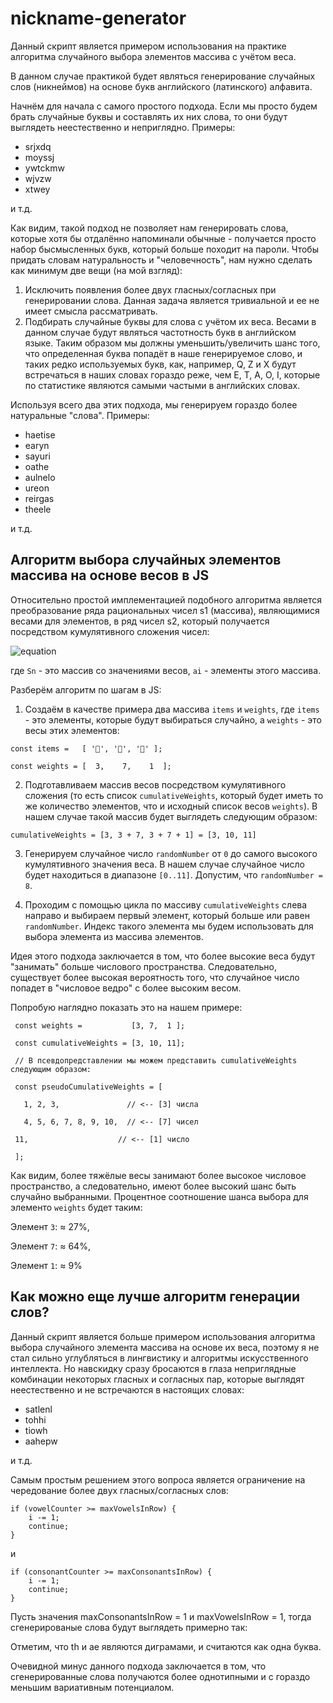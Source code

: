 # nickname-generator
Данный скрипт является примером использования на практике алгоритма случайного выбора элементов массива с учётом веса. 

В данном случае практикой будет являться генерирование случайных слов (никнеймов) на основе букв английского (латинского) алфавита. 


Начнём для начала с самого простого подхода. Если мы просто будем брать случайные буквы и составлять их них слова, то они будут выглядеть неестественно и неприглядно. 
Примеры: 

- srjxdq
- moyssj
- ywtckmw
- wjvzw
- xtwey 

и т.д. 

Как видим, такой подход не позволяет нам генерировать слова, которые хотя бы отдалённо напоминали обычные - получается просто набор бысмысленных букв, который больше походит на пароли. 
Чтобы придать словам натуральность и "человечность", нам нужно сделать как минимум две вещи (на мой взгляд):

1) Исключить появления более двух гласных/согласных при генерировании слова. Данная задача является тривиальной и ее не имеет смысла рассматривать. 
2) Подбирать случайные буквы для слова с учётом их веса. Весами в данном случае будут являться частотность букв в английском языке. 
Таким образом мы должны уменьшить/увеличить шанс того, что определенная буква попадёт в наше генерируемое слово, и таких редко используемых 
букв, как, например, Q, Z и X будут встречаться в наших словах гораздо реже, чем E, T, A, O, I, которые по статистике являются самыми частыми в английских словах. 

Используя всего два этих подхода, мы генерируем гораздо более натуральные "слова". Примеры:

- haetise
- earyn
- sayuri
- oathe
- aulnelo
- ureon
- reirgas
- theele 

и т.д. 

## Алгоритм выбора случайных элементов массива на основе весов в JS
Относительно простой имплементацией подобного алгоритма является преобразование ряда рациональных чисел s1 (массива), являющимися весами для элементов, в ряд чисел s2, который
получается посредством кумулятивного сложения чисел: 

![equation](https://latex.codecogs.com/gif.image?\dpi{110}\bg{white}S_{n}\Rightarrow&space;S_{cumulative}&space;=&space;\sum_{i=1}^{n}a_{i}&plus;(a_{i-1}\vee&space;0))

где `Sn` - это массив со значениями весов, `ai` - элементы этого массива. 

Разберём алгоритм по шагам в JS:
1) Создаём в качестве примера два массива ``items`` и ``weights``, где ``items`` - это элементы, которые будут выбираться случайно, а ``weights`` - это весы этих элементов:

`const items =   [ '🍌', '🍎', '🥕' ];`

`const weights = [  3,    7,    1  ];`

2) Подготавливаем массив весов посредством кумулятивного сложения (то есть список ``cumulativeWeights``, который будет иметь то же количество элементов, что и исходный список весов ``weights``). 
В нашем случае такой массив будет выглядеть следующим образом: 

` cumulativeWeights = [3, 3 + 7, 3 + 7 + 1] = [3, 10, 11] `

3) Генерируем случайное число `randomNumber` от `0` до самого высокого кумулятивного значения веса. В нашем случае случайное число будет находиться в диапазоне `[0..11]`. Допустим, что `randomNumber = 8`.

4) Проходим с помощью цикла по массиву `cumulativeWeights` слева направо и выбираем первый элемент, который больше или равен `randomNumber`. 
Индекс такого элемента мы будем использовать для выбора элемента из массива элементов.

Идея этого подхода заключается в том, что более высокие веса будут "занимать" больше числового пространства. Следовательно, существует более высокая вероятность того, что случайное число попадет в "числовое ведро" с более высоким весом.

Попробую наглядно показать это на нашем примере:


     const weights =           [3, 7,  1 ]; 

     const cumulativeWeights = [3, 10, 11]; 

     // В псевдопредставлении мы можем представить cumulativeWeights следующим образом: 

     const pseudoCumulativeWeights = [ 

       1, 2, 3,               // <-- [3] числа 

       4, 5, 6, 7, 8, 9, 10,  // <-- [7] чисел 
    
     11,                    // <-- [1] число 

     ]; 

Как видим, более тяжёлые весы занимают более высокое числовое пространство, а следовательно, имеют более высокий шанс быть случайно выбранными. Процентное соотношение шанса выбора для элементо `weights` будет таким:

Элемент `3`: ≈ 27%, 

Элемент `7`: ≈ 64%, 

Элемент `1`: ≈ 9%

## Как можно еще лучше алгоритм генерации слов?

Данный скрипт является больше примером использования алгоритма выбора случайного элемента массива на основе их веса, поэтому я не 
стал сильно углубляться в лингвистику и алгоритмы искусственного интеллекта. Но навскидку сразу бросаются в глаза неприглядные комбинации некоторых гласных и согласных пар, которые выглядят неестественно и не встречаются в настоящих словах:
- satlenl
- tohhi
- tiowh
- aahepw

и т.д. 

Самым простым решением этого вопроса является ограничение на чередование более двух гласных/согласных слов:

    if (vowelCounter >= maxVowelsInRow) {
        i -= 1;
        continue;
    }

и

    if (consonantCounter >= maxConsonantsInRow) {
        i -= 1;
        continue;
    }

Пусть значения maxConsonantsInRow = 1 и maxVowelsInRow = 1, тогда сгенерированые слова будут выглядеть примерно так:


Отметим, что th и ae являются диграмами, и считаются как одна буква. 

Очевидной минус данного подхода заключается в том, что сгенерированные слова получаются более однотипными и с гораздо меньшим вариативным потенциалом. 